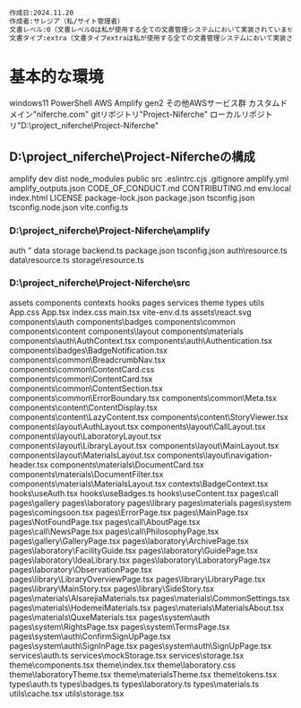 ``` meta
作成日:2024.11.20
作成者:サレジア（私/サイト管理者）
文書レベル:0（文書レベル0は私が使用する全ての文書管理システムにおいて実装されていません。本レベルは「あらゆる文書より分析優先度が高く、整合性チェックにおいて最も信頼性が高い情報を示す文書」であることを意味する例外的なレベルです。
文書タイプ:extra（文書タイプextraは私が使用する全ての文書管理システムにおいて実装されていません。本タイプは「本文書はextra以外のタイプを持つ他のあらゆる文書を参照せず、独立して分析される」「本文書は文書管理システムが規定するあらゆる規則の影響を受けない」ことを示す例外的なタイプです。
```

# 基本的な環境
windows11 PowerShell
AWS Amplify gen2
その他AWSサービス群
カスタムドメイン"niferche.com"
gitリポジトリ"Project-Niferche"
ローカルリポジトリ"D:\project_niferche\Project-Niferche"

## D:\project_niferche\Project-Nifercheの構成
amplify
dev
dist
node_modules
public
src
.eslintrc.cjs
.gitignore
amplify.yml
amplify_outputs.json
CODE_OF_CONDUCT.md
CONTRIBUTING.md
env.local
index.html
LICENSE
package-lock.json
package.json
tsconfig.json
tsconfig.node.json
vite.config.ts
### D:\project_niferche\Project-Niferche\amplify
auth        "
data
storage
backend.ts
package.json
tsconfig.json
auth\resource.ts
data\resource.ts
storage\resource.ts
### D:\project_niferche\Project-Niferche\src
assets
components
contexts
hooks
pages
services
theme
types
utils
App.css
App.tsx
index.css
main.tsx
vite-env.d.ts
assets\react.svg
components\auth
components\badges
components\common
components\content
components\layout
components\materials
components\auth\AuthContext.tsx
components\auth\Authentication.tsx
components\badges\BadgeNotification.tsx
components\common\BreadcrumbNav.tsx
components\common\ContentCard.css
components\common\ContentCard.tsx
components\common\ContentSection.tsx
components\common\ErrorBoundary.tsx
components\common\Meta.tsx
components\content\ContentDisplay.tsx
components\content\LazyContent.tsx
components\content\StoryViewer.tsx
components\layout\AuthLayout.tsx
components\layout\CallLayout.tsx
components\layout\LaboratoryLayout.tsx
components\layout\LibraryLayout.tsx
components\layout\MainLayout.tsx
components\layout\MaterialsLayout.tsx
components\layout\navigation-header.tsx
components\materials\DocumentCard.tsx
components\materials\DocumentFilter.tsx
components\materials\MaterialsLayout.tsx
contexts\BadgeContext.tsx
hooks\useAuth.tsx
hooks\useBadges.ts
hooks\useContent.tsx
pages\call
pages\gallery
pages\laboratory
pages\library
pages\materials
pages\system
pages\comingsoon.tsx
pages\ErrorPage.tsx
pages\MainPage.tsx
pages\NotFoundPage.tsx
pages\call\AboutPage.tsx
pages\call\NewsPage.tsx
pages\call\PhilosophyPage.tsx
pages\gallery\GalleryPage.tsx
pages\laboratory\ArchivePage.tsx
pages\laboratory\FacilityGuide.tsx
pages\laboratory\GuidePage.tsx
pages\laboratory\IdeaLibrary.tsx
pages\laboratory\LaboratoryPage.tsx
pages\laboratory\ObservationPage.tsx
pages\library\LibraryOverviewPage.tsx
pages\library\LibraryPage.tsx
pages\library\MainStory.tsx
pages\library\SideStory.tsx
pages\materials\AlsarejiaMaterials.tsx
pages\materials\CommonSettings.tsx
pages\materials\HodemeiMaterials.tsx
pages\materials\MaterialsAbout.tsx
pages\materials\QuxeMaterials.tsx
pages\system\auth
pages\system\RightsPage.tsx
pages\system\TermsPage.tsx
pages\system\auth\ConfirmSignUpPage.tsx
pages\system\auth\SignInPage.tsx
pages\system\auth\SignUpPage.tsx
services\auth.ts
services\mockStorage.tsx
services\storage.tsx
theme\components.tsx
theme\index.tsx
theme\laboratory.css
theme\laboratoryTheme.tsx
theme\materialsTheme.tsx
theme\tokens.tsx
types\auth.ts
types\badges.ts
types\laboratory.ts
types\materials.ts
utils\cache.tsx
utils\storage.tsx